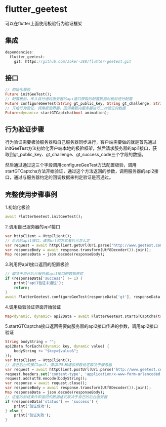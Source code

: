 # flutter_geetest

可以在flutter上面使用极验行为验证框架

## 集成

```dart
dependencies:
  flutter_geetest:
    git: https://github.com/Joker-388/flutter-geetest.git
```

## 接口

```dart
// 初始化极验
Future initGeeTest();
// 配置极验，传入自行通过服务器的api接口获取的配置数据对极验进行配置
Future configureGeeTest(String gt_public_key, String gt_challenge, String gt_success_code);
// 开始行为验证，调用极验界面，回调需要向服务器进行二次验证的数据
Future<dynamic> startGTCaptcha(bool animation);
```

## 行为验证步骤

行为验证需要极验服务器和自己服务器同步进行，客户端需要做的就是首先通过initGeeTest方法初始化客户端本地的极验框架，然后请求服务器的api1接口，获取到gt_public_key、gt_challenge、gt_success_code三个字段的数据。

然后通过通过这三个字段调用configureGeeTest方法配置极验，调用startGTCaptcha方法开始验证，通过这个方法返回的参数，调用服务器的api2接口，通过与服务器约定的回调数据来判定验证是否通过。

## 完整使用步骤事例

1.初始化极验
```dart
await FlutterGeetest.initGeeTest();
```
2.调用自己服务器的api1接口
```dart
var httpClient = HttpClient();
// 后台的api1接口，请求url和方式看后台怎么定
var request = await httpClient.getUrl(Uri.parse('http://www.geetest.com/demo/gt/register-slide'));var response = await request.close();
var responseBody = await response.transform(Utf8Decoder()).join();
Map responseData = json.decode(responseBody);
```
3.利用将api1接口返回的配置极验
```dart
// 取决于自己后台服务器api1接口的数据格式
if (responseData['success'] != 1) {
	print('api1验证未通过');
    return;
} 
await FlutterGeetest.configureGeeTest(responseData['gt'], responseData['challenge'], responseData['success'].toString());
```
4.调用极验验证界面开始验证
```dart
Map<dynamic, dynamic> api2Data = await FlutterGeetest.startGTCaptcha(true);
```
5.startGTCaptcha接口返回需要向服务器的api2接口传递的参数，调用api2接口验证
```dart
String bodyString = "";
api2Data.forEach((dynamic key, dynamic value) {
    bodyString += "$key=$value&";
});
var httpClient = HttpClient();
// 自己后台的接口api2，请求URL和请求参数设定取决于服务器
var request = await httpClient.postUrl(Uri.parse('http://www.geetest.com/demo/gt/validate-slide'));
request.headers.set('content-type', 'application/x-www-form-urlencoded');
request.add(utf8.encode(bodyString));
var response = await request.close();
var responseBody = await response.transform(Utf8Decoder()).join();
Map responseData = json.decode(responseBody);
// 这里的验证条件和返回的数据格式取决于自己的后台服务器
if (responseData['status'] == 'success') {
    print('验证成功');
} else {
    print('验证失败');
}
```

